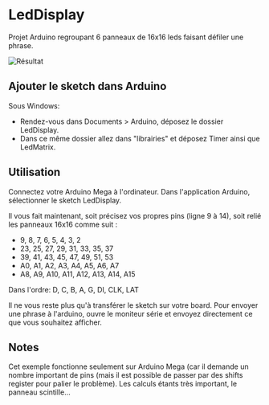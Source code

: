 LedDisplay
====================

Projet Arduino regroupant 6 panneaux de 16x16 leds faisant défiler une phrase.

![Résultat](/small.jpg?raw=true "Résultat")

## Ajouter le sketch dans Arduino

Sous Windows:
 - Rendez-vous dans Documents > Arduino, déposez le dossier LedDisplay.
 - Dans ce même dossier allez dans "librairies" et déposez Timer ainsi que LedMatrix.

## Utilisation

Connectez votre Arduino Mega à l'ordinateur.
Dans l'application Arduino, sélectionner le sketch LedDisplay.

Il vous fait maintenant, soit précisez vos propres pins (ligne 9 à 14), soit relié les panneaux 16x16 comme suit :
 - 9, 8, 7, 6, 5, 4, 3, 2
 - 23, 25, 27, 29, 31, 33, 35, 37
 - 39, 41, 43, 45, 47, 49, 51, 53
 - A0, A1, A2, A3, A4, A5, A6, A7
 - A8, A9, A10, A11, A12, A13, A14, A15

Dans l'ordre: D, C, B, A, G, DI, CLK, LAT

Il ne vous reste plus qu'à transférer le sketch sur votre board.
Pour envoyer une phrase à l'arduino, ouvre le moniteur série et envoyez directement ce que vous souhaitez afficher.

## Notes

Cet exemple fonctionne seulement sur Arduino Mega (car il demande un nombre important de pins (mais il est possible de passer par des shifts register pour palier le problème).
Les calculs étants très important, le panneau scintille...
